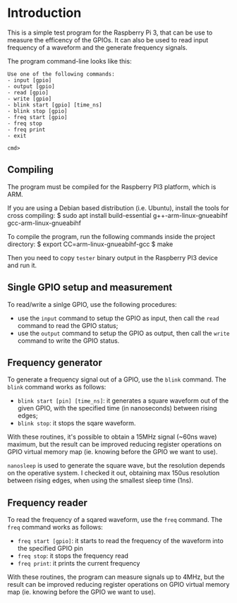 # Introduction
This is a simple test program for the Raspberry Pi 3, that can be use to measure the efficency of the GPIOs.
It can also be used to read input frequency of a waveform and the generate frequency signals.

The program command-line looks like this:

    Use one of the following commands:
    - input [gpio]
    - output [gpio]
    - read [gpio]
    - write [gpio]
    - blink start [gpio] [time_ns]
    - blink stop [gpio]
    - freq start [gpio]
    - freq stop
    - freq print
    - exit
    
    cmd> 

## Compiling
The program must be compiled for the Raspberry PI3 platform, which is ARM.

If you are using a Debian based distribution (i.e. Ubuntu), install the tools for cross compiling:
    $ sudo apt install build-essential g++-arm-linux-gnueabihf gcc-arm-linux-gnueabihf 

To compile the program, run the following commands inside the project directory:
    $ export CC=arm-linux-gnueabihf-gcc
    $ make

Then you need to copy `tester` binary output in the Raspberry PI3 device and run it.

## Single GPIO setup and measurement
To read/write a sinlge GPIO, use the following procedures:
* use the `input` command to setup the GPIO as input, then call the `read` command to read the GPIO status;
* use the `output` command to setup the GPIO as output, then call the `write` command to write the GPIO status.

## Frequency generator
To generate a frequency signal out of a GPIO, use the `blink` command.
The `blink` command works as follows:
* `blink start [pin] [time_ns]`: it generates a square waveform out of the given GPIO, with the specified time (in nanoseconds) between rising edges;
* `blink stop`: it stops the sqare waveform.

With these routines, it's possible to obtain a 15MHz signal (~60ns wave) maximum, but the result can be improved reducing register operations on GPIO virtual memory map (ie. knowing before the GPIO we want to use).

`nanosleep` is used to generate the square wave, but the resolution depends on the operative system. I checked it out, obtaining max 150us resolution between rising edges, when using the smallest sleep time (1ns).

## Frequency reader
To read the frequency of a sqared waveform, use the `freq` command.
The `freq` command works as follows:
* `freq start [gpio]`: it starts to read the frequency of the waveform into the specified GPIO pin
* `freq stop`: it stops the frequency read
* `freq print`: it prints the current frequency

With these routines, the program can measure signals up to 4MHz, but the result can be improved reducing register operations on GPIO virtual memory map (ie. knowing before the GPIO we want to use).
